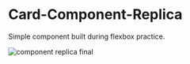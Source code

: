 # Card-Component-Replica
 Simple component built during flexbox practice.

 
![component replica final](https://github.com/Tyzen-10/card-component-replica/assets/96675735/6a7d6287-d246-4cd2-8527-a0a0224bd06c)
